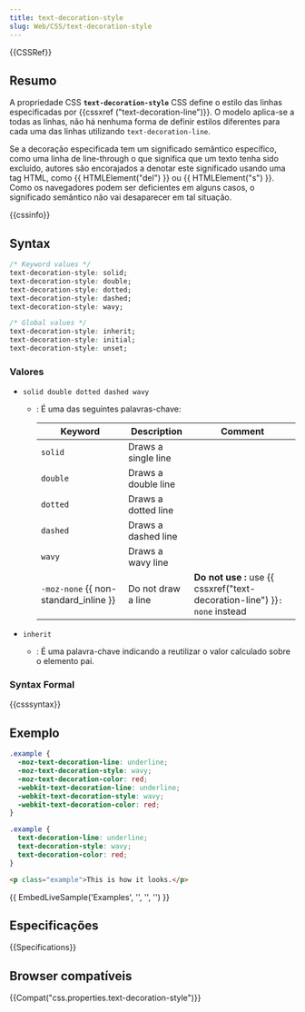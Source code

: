```yaml
---
title: text-decoration-style
slug: Web/CSS/text-decoration-style
---
```


{{CSSRef}}

## Resumo

A propriedade CSS **`text-decoration-style`** CSS define o estilo das linhas especificadas por {{cssxref ("text-decoration-line")}}. O modelo aplica-se a todas as linhas, não há nenhuma forma de definir estilos diferentes para cada uma das linhas utilizando `text-decoration-line`.

Se a decoração especificada tem um significado semântico específico, como uma linha de line-through o que significa que um texto tenha sido excluído, autores são encorajados a denotar este significado usando uma tag HTML, como {{ HTMLElement("del") }} ou {{ HTMLElement("s") }}. Como os navegadores podem ser deficientes em alguns casos, o significado semântico não vai desaparecer em tal situação.

{{cssinfo}}

## Syntax

```css
/* Keyword values */
text-decoration-style: solid;
text-decoration-style: double;
text-decoration-style: dotted;
text-decoration-style: dashed;
text-decoration-style: wavy;

/* Global values */
text-decoration-style: inherit;
text-decoration-style: initial;
text-decoration-style: unset;
```

### Valores

- `solid double dotted dashed wavy`

  - : É uma das seguintes palavras-chave:

    | Keyword                               | Description         | Comment                                                                        |
    | ------------------------------------- | ------------------- | ------------------------------------------------------------------------------ |
    | `solid`                               | Draws a single line |                                                                                |
    | `double`                              | Draws a double line |                                                                                |
    | `dotted`                              | Draws a dotted line |                                                                                |
    | `dashed`                              | Draws a dashed line |                                                                                |
    | `wavy`                                | Draws a wavy line   |                                                                                |
    | `-moz-none` {{ non-standard_inline }} | Do not draw a line  | **Do not use** **:** use {{ cssxref("text-decoration-line") }}`: none` instead |

- `inherit`
  - : É uma palavra-chave indicando a reutilizar o valor calculado sobre o elemento pai.

### Syntax Formal

{{csssyntax}}

## Exemplo

```css
.example {
  -moz-text-decoration-line: underline;
  -moz-text-decoration-style: wavy;
  -moz-text-decoration-color: red;
  -webkit-text-decoration-line: underline;
  -webkit-text-decoration-style: wavy;
  -webkit-text-decoration-color: red;
}
```

```css
.example {
  text-decoration-line: underline;
  text-decoration-style: wavy;
  text-decoration-color: red;
}
```

```html
<p class="example">This is how it looks.</p>
```

{{ EmbedLiveSample('Examples', '', '', '') }}

## Especificações

{{Specifications}}

## Browser compatíveis

{{Compat("css.properties.text-decoration-style")}}
